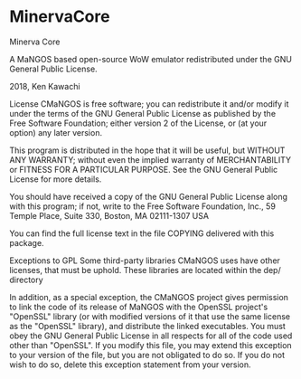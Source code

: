 # MinervaCore

Minerva Core

A MaNGOS based open-source WoW emulator redistributed under the GNU General Public License. 

2018, Ken Kawachi



License
CMaNGOS is free software; you can redistribute it and/or modify it under the terms of the GNU General Public License as published by the Free Software Foundation; either version 2 of the License, or (at your option) any later version.

This program is distributed in the hope that it will be useful, but WITHOUT ANY WARRANTY; without even the implied warranty of MERCHANTABILITY or FITNESS FOR A PARTICULAR PURPOSE. See the GNU General Public License for more details.

You should have received a copy of the GNU General Public License along with this program; if not, write to the Free Software Foundation, Inc., 59 Temple Place, Suite 330, Boston, MA 02111-1307 USA

You can find the full license text in the file COPYING delivered with this package.


Exceptions to GPL
Some third-party libraries CMaNGOS uses have other licenses, that must be uphold. These libraries are located within the dep/ directory

In addition, as a special exception, the CMaNGOS project gives permission to link the code of its release of MaNGOS with the OpenSSL project's "OpenSSL" library (or with modified versions of it that use the same license as the "OpenSSL" library), and distribute the linked executables. You must obey the GNU General Public License in all respects for all of the code used other than "OpenSSL". If you modify this file, you may extend this exception to your version of the file, but you are not obligated to do so. If you do not wish to do so, delete this exception statement from your version.
